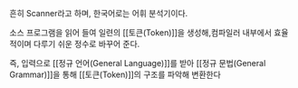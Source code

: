 
흔히 Scanner라고 하며, 한국어로는 어휘 분석기이다. 

소스 프로그램을 읽어 들여 일련의 [[토큰(Token)]]을 생성해,컴파일러 내부에서 효율적이며 다루기 쉬운 정수로 바꾸어 준다. 

즉, 입력으로 [[정규 언어(General Language)]]를 받아 [[정규 문법(General Grammar)]]을 통해 [[토큰(Token)]]의 구조를 파악해 변환한다

